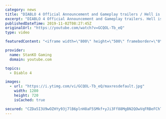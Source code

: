 ```yaml
---
category: news
title: "DIABLO 4 Official Announcement and Gameplay trailers / Hell is Coming"
excerpt: "DIABLO 4 Official Announcement and Gameplay trailers. Hell is Coming my friends. For more game videos and trailers hit that like button, comment,share and ..."
publishedDateTime: 2019-11-02T08:27:45Z
originalUrl: "https://youtube.com/watch?v=GCQOL-Tb_eQ"
type: video

featuredContent: "<iframe width=\"800\" height=\"500\" frameborder=\"0\" src=\"https://www.youtube.com/embed/GCQOL-Tb_eQ\" allow=\"accelerometer; autoplay; encrypted-media; gyroscope; picture-in-picture\" allowfullscreen></iframe>"

provider:
  name: StanKO Gaming
  domain: youtube.com

topics:
  - Diablo 4

images:
  - url: "https://i.ytimg.com/vi/GCQOL-Tb_eQ/maxresdefault.jpg"
    width: 1280
    height: 720
    isCached: true

secured: "CZDa5I3U9wOZHYy93j7lB6plnH8aF5SMkf+yJi3Ff88MgBN2QOwVqFRBeFChT5qA4c9K8P0dQCq8lp8Hz/aBarhDcN7kRq2GGuBlWDyTbXgOQiemsMuIo459oxOTmDvPoL04wDzNkt7GQwWjMDDNsqWq4mmIso3zXu9K13F7nGH0GQ9ThMxvwOBOIaKya4D8Oy+P6e5HtLpvAK4fMfoIY9bK7JpYenoZge5mFf46xmJ4FdVWM+7dOPd33pqV79L5dDnxjSARHSvKHGSu5+r1Jml9oGw0AO/Dfnclz33sDTUXtkGwdLFuSnRZjjvufeGZVF+MjOi6YfgvjjVxdxj/ZZT+Vn3hKriSr5+R2J7viI1eRaQrmbpLex69EkwuFkJw3DUs9kIhFYpry+otxGyUjO3riZWq//bTgaIEGgeRRxafN2mLPAcYyI/S6iuxuRxF;P3Lmv0kCJ4HdtIQKH5FIQQ=="
---
```


